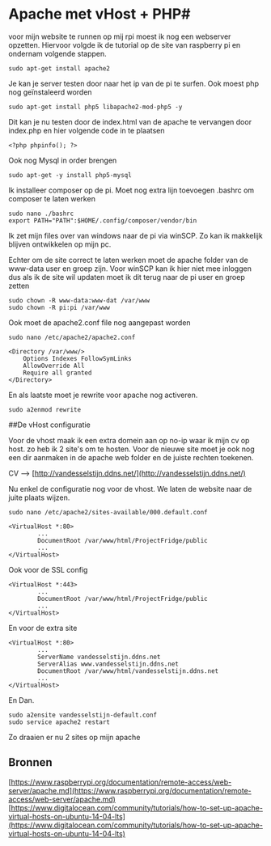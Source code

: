 # Apache met vHost + PHP#

voor mijn website te runnen op mij rpi moest ik nog een webserver opzetten.
Hiervoor volgde ik de tutorial op de site van raspberry pi en ondernam volgende stappen.

	sudo apt-get install apache2

Je kan je server testen door naar het ip van de pi te surfen. Ook moest php nog geïnstaleerd worden

	sudo apt-get install php5 libapache2-mod-php5 -y

Dit kan je nu testen door de index.html van de apache te vervangen door index.php en hier volgende code in te plaatsen

	<?php phpinfo(); ?>

Ook nog Mysql in order brengen

	sudo apt-get -y install php5-mysql

Ik installeer composer op de pi. Moet nog extra lijn toevoegen .bashrc om composer te laten werken

	sudo nano ./bashrc
	export PATH="PATH":$HOME/.config/composer/vendor/bin

Ik zet mijn files over van windows naar de pi via winSCP. Zo kan ik makkelijk blijven ontwikkelen op mijn pc.

Echter om de site correct te laten werken moet de apache folder van de www-data user en groep zijn. Voor winSCP kan ik hier niet mee inloggen dus als ik de site wil updaten moet ik dit terug naar de pi user en groep zetten

	sudo chown -R www-data:www-dat /var/www
	sudo chown -R pi:pi /var/www

Ook moet de apache2.conf file nog aangepast worden

	sudo nano /etc/apache2/apache2.conf

	<Directory /var/www/>
		Options Indexes FollowSymLinks
		AllowOverride All
		Require all granted
	</Directory>

En als laatste moet je rewrite voor apache nog activeren.

	sudo a2enmod rewrite



##De vHost configuratie

Voor de vhost maak ik een extra domein aan op no-ip waar ik mijn cv op host. zo heb ik 2 site's om te hosten. Voor de nieuwe site moet je ook nog een dir aanmaken in de apache web folder en de juiste rechten toekenen.

CV --> [http://vandesselstijn.ddns.net/](http://vandesselstijn.ddns.net/)

Nu enkel de configuratie nog voor de vhost.
We laten de website naar de juite plaats wijzen.

	sudo nano /etc/apache2/sites-available/000.default.conf

	<VirtualHost *:80>
			...
	        DocumentRoot /var/www/html/ProjectFridge/public
			...
	</VirtualHost>

Ook voor de SSL config

	<VirtualHost *:443>
			...
	        DocumentRoot /var/www/html/ProjectFridge/public
			...
	</VirtualHost>

En voor de extra site

	<VirtualHost *:80>
			...
			ServerName vandesselstijn.ddns.net
			ServerAlias www.vandesselstijn.ddns.net
	        DocumentRoot /var/www/html/vandesselstijn.ddns.net
			...
	</VirtualHost>	

En Dan.

	sudo a2ensite vandesselstijn-default.conf
	sudo service apache2 restart

Zo draaien er nu 2 sites op mijn apache

## Bronnen

[https://www.raspberrypi.org/documentation/remote-access/web-server/apache.md](https://www.raspberrypi.org/documentation/remote-access/web-server/apache.md)
[https://www.digitalocean.com/community/tutorials/how-to-set-up-apache-virtual-hosts-on-ubuntu-14-04-lts](https://www.digitalocean.com/community/tutorials/how-to-set-up-apache-virtual-hosts-on-ubuntu-14-04-lts)